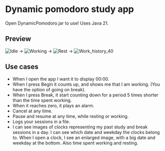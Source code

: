 # Dynamic pomodoro study app
Open DynamicPomodoro.jar to use! Uses Java 21.
## Preview
![Idle](https://github.com/MilanVlaski/Dynadoro/assets/117462283/108cdf26-cf57-4b16-bb97-a5827ca950ca) -> ![Working](https://github.com/MilanVlaski/Dynadoro/assets/117462283/d7669cf7-8435-421b-9195-f9304e441d9a) -> ![Rest](https://github.com/MilanVlaski/Dynadoro/assets/117462283/5fe3d73c-2cd4-4f15-9150-4d2416b6bce6) -> ![Work_history_40](https://github.com/MilanVlaski/Dynadoro/assets/117462283/157fc792-c350-4ad0-a84a-69b41ced0952)


 



## Use cases
- When I open the app I want it to display 00:00.
- When I press Begin it counts up, and shows me that I am working. (You have the option of going on break).
- When I press Break, it start counting down for a period 5 times shorter than the time spent working.
- When it reaches zero, it plays an alarm.
- Cancel at any time.
- Pause and resume at any time, while resting or working.
- Logs your sessions in a file.
- I can see images of clocks representing my past study and break sessions in a day. I can see which date and weekday the clocks belong to. When I open a clock, I see an enlarged image, with a big date and weekday at the bottom. Also time spent working and resting.
